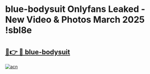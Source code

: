 # blue-bodysuit Onlyfans Leaked - New Video & Photos March 2025 !sbl8e

# <h2><a href="https://n179c9.iuczelnia.edu.pl?title=blue-bodysuit&ref=sbl8e">🔗👉 🔴 blue-bodysuit</a></h2>

[![acn](https://github.com/user-attachments/assets/0f9c940e-d8b0-45ae-aac7-cd30a18b3e1c)](https://n179c9.iuczelnia.edu.pl?title=blue-bodysuit&ref=sbl8e)


